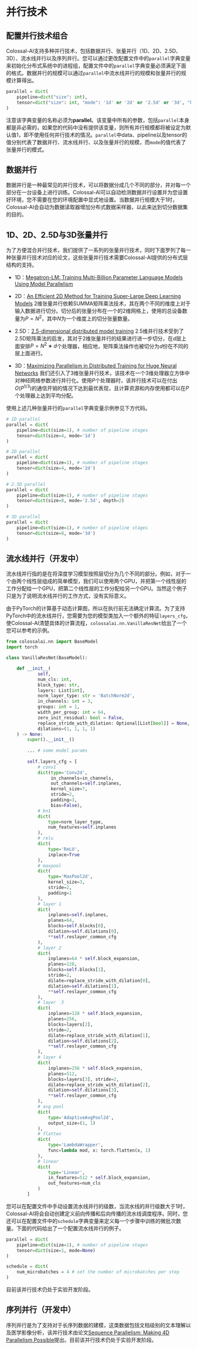 # 并行技术

## 配置并行技术组合

Colossal-AI支持多种并行技术，包括数据并行、张量并行（1D、2D、2.5D、3D）、流水线并行以及序列并行。您可以通过更改配置文件中的`parallel`字典变量来初始化分布式系统中的进程组，配置文件中的`parallel`字典变量必须满足下面的格式。数据并行的规模可以通过`parallel`中流水线并行的规模和张量并行的规模计算得出。

```python
parallel = dict(
    pipeline=dict("size": int),
    tensor=dict("size": int, "mode": '1d' or '2d' or '2.5d' or '3d', "kwargs": Any)
)
```

注意该字典变量的名称必须为**parallel**。该变量中所有的参数，包括`parallel`本身都是非必需的，如果您的代码中没有提供该变量，则所有并行规模都将被设定为默认值1，即不使用任何并行技术的情况。`parallel`中data、pipeline以及tensor的值分别代表了数据并行、流水线并行、以及张量并行的规模，而`mode`的值代表了张量并行的模式。

## 数据并行

数据并行是一种最常见的并行技术，可以将数据分成几个不同的部分，并对每一个部分在一台设备上进行训练。Colossal-AI可以自动检测数据并行设置并为您设置好环境，您不需要在您的环境配置中显式地设置。当数据并行规模大于1时，Colossal-AI会自动为数据读取器增加分布式数据采样器，以此来达到切分数据集的目的。

## 1D、2D、2.5D与3D张量并行

为了方便混合并行技术，我们提供了一系列的张量并行技术，同时下面罗列了每一种张量并行技术对应的论文，这些张量并行技术需要Colossal-AI提供的分布式层结构的支持。
- 1D：[Megatron-LM: Training Multi-Billion Parameter Language Models Using Model Parallelism](https://arxiv.org/abs/1909.08053)

- 2D：[An Efficient 2D Method for Training Super-Large Deep Learning Models](https://arxiv.org/abs/2104.05343)
2维张量并行依赖SUMMA矩阵乘法技术，其在两个不同的维度上对于输入数据进行切分。切分后的张量分布在一个的2维网格上，使用的总设备数量为$P = N^2$，其中$N$为一个维度上的切分张量数量。

- 2.5D：[2.5-dimensional distributed model training](https://arxiv.org/abs/2105.14500)
2.5维并行技术受到了2.5D矩阵乘法的启发，其对于2维张量并行的结果进行进一步切分，在$d$层上面安排$P = N^2 ∗ d$个处理器，相应地，矩阵乘法操作也被切分为$d$份在不同的层上面进行。

- 3D：[Maximizing Parallelism in Distributed Training for Huge Neural Networks](https://arxiv.org/abs/2105.14450)
我们还引入了3维张量并行技术，该技术在一个3维处理器立方体中对神经网络参数进行并行化。使用$P$个处理器时，该并行技术可以在付出$O(P^{1/3})$的通信开销的情况下达到最优表现，且计算资源和内存使用都可以在$P$个处理器上达到平均分配。

使用上述几种张量并行的`parallel`字典变量示例参见下方代码。

```python
# 1D parallel
parallel = dict(
    pipeline=dict(size=1), # number of pipeline stages
    tensor=dict(size=4, mode='1d')
)

# 2D parallel
parallel = dict(
    pipeline=dict(size=1), # number of pipeline stages
    tensor=dict(size=4, mode='2d')
)

# 2.5D parallel
parallel = dict(
    pipeline=dict(size=1), # number of pipeline stages
    tensor=dict(size=8, mode='2.5d', depth=2)
)

# 3D parallel
parallel = dict(
    pipeline=dict(size=1), # number of pipeline stages
    tensor=dict(size=8, mode='3d')
)
```

## 流水线并行（开发中）

流水线并行指的是在将深度学习模型按照层切分为几个不同的部分。例如，对于一个由两个线性层组成的简单模型，我们可以使用两个GPU，并把第一个线性层的工作分配给一个GPU，把第二个线性层的工作分配给另一个GPU。当然这个例子只是为了说明流水线并行的工作方式，没有实际意义。

由于PyTorch的计算基于动态计算图，所以在执行前无法确定计算流。为了支持PyTorch中的流水线并行，您需要为您的模型类加入一个额外的特征`layers_cfg`，使Colossal-AI清楚具体的计算流程，`colossalai.nn.VanillaResNet`给出了一个您可以参考的示例。

```python
from colossalai.nn import BaseModel
import torch

class VanillaResNet(BaseModel):

    def __init__(
            self,
            num_cls: int,
            block_type: str,
            layers: List[int],
            norm_layer_type: str = 'BatchNorm2d',
            in_channels: int = 3,
            groups: int = 1,
            width_per_group: int = 64,
            zero_init_residual: bool = False,
            replace_stride_with_dilation: Optional[List[bool]] = None,
            dilations=(1, 1, 1, 1)
    ) -> None:
        super().__init__()
        
        ... # some model params
        
        self.layers_cfg = [
            # conv1
            dict(type='Conv2d',
                 in_channels=in_channels,
                 out_channels=self.inplanes,
                 kernel_size=7,
                 stride=2,
                 padding=3,
                 bias=False),
            # bn1
            dict(
                type=norm_layer_type,
                num_features=self.inplanes
            ),
            # relu
            dict(
                type='ReLU',
                inplace=True
            ),
            # maxpool
            dict(
                type='MaxPool2d',
                kernel_size=3,
                stride=2,
                padding=1
            ),
            # layer 1
            dict(
                inplanes=self.inplanes,
                planes=64,
                blocks=self.blocks[0],
                dilation=self.dilations[0],
                **self.reslayer_common_cfg
            ),
            # layer 2
            dict(
                inplanes=64 * self.block_expansion,
                planes=128,
                blocks=self.blocks[1],
                stride=2,
                dilate=replace_stride_with_dilation[0],
                dilation=self.dilations[1],
                **self.reslayer_common_cfg
            ),
            # layer  3
            dict(
                inplanes=128 * self.block_expansion,
                planes=256,
                blocks=layers[2],
                stride=2,
                dilate=replace_stride_with_dilation[1],
                dilation=self.dilations[2],
                **self.reslayer_common_cfg
            ),
            # layer 4
            dict(
                inplanes=256 * self.block_expansion,
                planes=512,
                blocks=layers[3], stride=2,
                dilate=replace_stride_with_dilation[2],
                dilation=self.dilations[3],
                **self.reslayer_common_cfg
            ),
            # avg pool
            dict(
                type='AdaptiveAvgPool2d',
                output_size=(1, 1)
            ),
            # flatten
            dict(
                type='LambdaWrapper',
                func=lambda mod, x: torch.flatten(x, 1)
            ),
            # linear
            dict(
                type='Linear',
                in_features=512 * self.block_expansion,
                out_features=num_cls
            )
        ]
```

您可以在配置文件中手动设置流水线并行的级数，当流水线的并行级数大于1时，Colossal-AI将会自动创建定义前向传播和后向传播的流水线调度程序。同时，您还可以在配置文件中的`schedule`字典变量来定义每一个步骤中训练的微批次数量。下面的代码给出了一个配置流水线并行的例子。

```python
parallel = dict(
    pipeline=dict(size=1), # number of pipeline stages
    tensor=dict(size=1, mode=None)
)

schedule = dict(
    num_microbatches = 4 # set the number of microbatches per step
)
```
目前该并行技术仍处于实验开发阶段。

## 序列并行（开发中）

序列并行是为了支持对于长序列数据的建模，这类数据包括文档级别的文本理解以及医学影像分析，该并行技术由论文[Sequence Parallelism: Making 4D Parallelism Possible](https://arxiv.org/abs/2105.13120)提出。目前该并行技术仍处于实验开发阶段。
